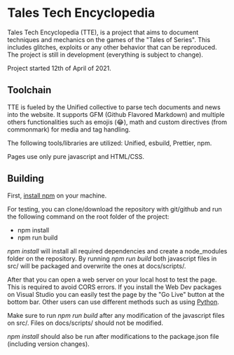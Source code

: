 # Tales Tech Encyclopedia

Tales Tech Encyclopedia (TTE), is a project that aims to document techniques and mechanics on the games of the "Tales of Series". This includes glitches, exploits or any other behavior that can be reproduced. The project is still in development (everything is subject to change).

Project started 12th of April of 2021.

## Toolchain

TTE is fueled by the Unified collective to parse tech documents and news into the website. It supports GFM (Github Flavored Markdown) and multiple others functionalities such as emojis (:joy:), math and custom directives (from commonmark) for media and tag handling.

The following tools/libraries are utilized: Unified, esbuild, Prettier, npm.

Pages use only pure javascript and HTML/CSS.

## Building

First, [install npm](https://www.npmjs.com/get-npm) on your machine.

For testing, you can clone/download the repository with git/github and run the following command on the root folder of the project:

- npm install
- npm run build

*npm install* will install all required dependencies and create a node_modules folder on the repository. By running *npm run build* both javascript files in src/ will be packaged and overwrite the ones at docs/scripts/.

After that you can open a web server on your local host to test the page. This is required to avoid CORS errors. If you install the Web Dev packages on Visual Studio you can easily test the page by the "Go Live" button at the bottom bar. Other users can use different methods such as using [Python](https://developer.mozilla.org/en-US/docs/Learn/Common_questions/set_up_a_local_testing_server).

Make sure to run *npm run build* after any modification of the javascript files on src/. Files on docs/scripts/ should not be modified.

*npm install* should also be run after modifications to the package.json file (including version changes).
